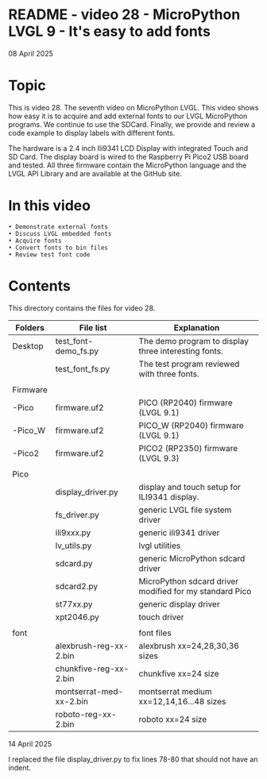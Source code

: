 # README - video 28 - MicroPython LVGL 9 - It's easy to add fonts

08 April 2025

# Topic
This is video 28. The seventh video on MicroPython LVGL. This video shows how easy it is to acquire and add external fonts to our LVGL MicroPython programs.  We continue to use the SDCard.  Finally, we provide and review a code example to display labels with different fonts.

The hardware is a 2.4 inch Ili9341 LCD Display with integrated Touch and SD Card. The display board is wired to the Raspberry Pi Pico2 USB board and tested.
All three firmware contain the MicroPython language and the LVGL API Library and are available at the GitHub site.

# In this video
    • Demonstrate external fonts
    • Discuss LVGL embedded fonts 
    • Acquire fonts
    • Convert fonts to bin files
    • Review test font code

# Contents
This directory contains the files for video 28.  

| Folders | File list | Explanation |
|---------|-----------|-------------|
| Desktop | test_font-demo_fs.py     | The demo program to display three interesting fonts. |
|         | test_font_fs.py | The test program reviewed with three fonts. |
|         |                      |                            |
| Firmware|                      |                            |
| -Pico   |firmware.uf2         |   PICO (RP2040) firmware  (LVGL 9.1)  |
| -Pico_W |firmware.uf2         |   PICO_W (RP2040) firmware  (LVGL 9.1)  |
| -Pico2  |firmware.uf2         |   PICO2 (RP2350) firmware  (LVGL 9.3)  |
|         |                      |                                 |
| Pico    |                      |                             |
|         |   display_driver.py  | display and touch setup for ILI9341 display. |
|         |   fs_driver.py         | generic LVGL file system driver  |
|         |   ili9xxx.py         | generic ili9341 driver  |
|         |   lv_utils.py        | lvgl utilities   |
|         |   sdcard.py          | generic MicroPython sdcard driver   |
|         |   sdcard2.py         | MicroPython sdcard driver modified for my standard Pico  |
|         |   st77xx.py          | generic display driver |
|         |   xpt2046.py         | touch driver           |
|         |                      |                                             |
| font    |                      |  font files                       |
|         |  alexbrush-reg-xx-2.bin  | alexbrush xx=24,28,30,36 sizes      |
|         |  chunkfive-reg-xx-2.bin  | chunkfive xx=24 size      |
|         |  montserrat-med-xx-2.bin  | montserrat medium xx=12,14,16...48 sizes      |
|         |  roboto-reg-xx-2.bin      | roboto xx=24 size      |

14 April 2025

I replaced the file display_driver.py to fix lines 78-80 that should not have an indent.

